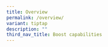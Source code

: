 ```yaml
---
title: Overview
permalink: /overview/
variant: tiptap
description: ""
third_nav_title: Boost capabilities
---
```

